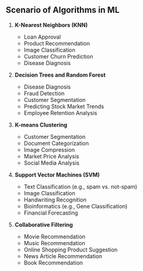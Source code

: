 ## Scenario of Algorithms in ML

1. **K-Nearest Neighbors (KNN)**
   - Loan Approval
   - Product Recommendation
   - Image Classification
   - Customer Churn Prediction
   - Disease Diagnosis

2. **Decision Trees and Random Forest**
   - Disease Diagnosis
   - Fraud Detection
   - Customer Segmentation
   - Predicting Stock Market Trends
   - Employee Retention Analysis

3. **K-means Clustering**
   - Customer Segmentation
   - Document Categorization
   - Image Compression
   - Market Price Analysis
   - Social Media Analysis

4. **Support Vector Machines (SVM)**
   - Text Classification (e.g., spam vs. not-spam)
   - Image Classification
   - Handwriting Recognition
   - Bioinformatics (e.g., Gene Classification)
   - Financial Forecasting

5. **Collaborative Filtering**
   - Movie Recommendation
   - Music Recommendation
   - Online Shopping Product Suggestion
   - News Article Recommendation
   - Book Recommendation
